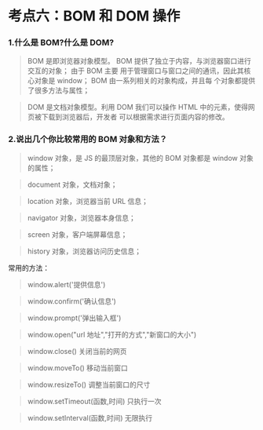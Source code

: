 # 考点六：BOM 和 DOM 操作

### 1.什么是 BOM?什么是 DOM?

> BOM 是即浏览器对象模型。 BOM 提供了独立于内容，与浏览器窗口进行交互的对象； 由于 BOM 主要 用于管理窗口与窗口之间的通讯，因此其核心对象是 window； BOM 由一系列相关的对象构成，并且每 个对象都提供了很多方法与属性；

> DOM 是文档对象模型。利用 DOM 我们可以操作 HTML 中的元素，使得网页被下载到浏览器后，开发者 可以根据需求进行页面内容的修改。

### 2.说出几个你比较常用的 BOM 对象和方法？

> window 对象，是 JS 的最顶层对象，其他的 BOM 对象都是 window 对象的属性；

> document 对象，文档对象；

> location 对象，浏览器当前 URL 信息；

> navigator 对象，浏览器本身信息；

> screen 对象，客户端屏幕信息；

> history 对象，浏览器访问历史信息；

常用的方法：

> window.alert('提供信息')

> window.confirm('确认信息')

> window.prompt('弹出输入框')

> window.open("url 地址","打开的方式","新窗口的大小")

> window.close() 关闭当前的网页

> window.moveTo() 移动当前窗口

> window.resizeTo() 调整当前窗口的尺寸

> window.setTimeout(函数,时间) 只执行一次

> window.setInterval(函数,时间) 无限执行
